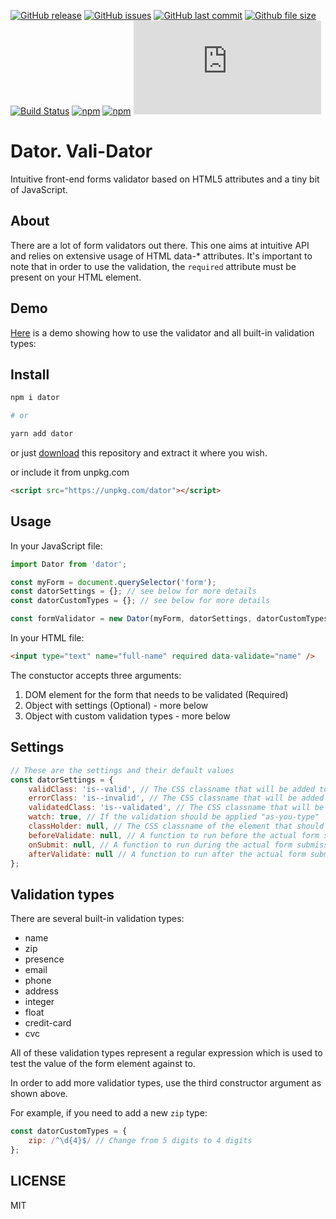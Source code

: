 [![GitHub release](https://img.shields.io/github/release/scriptex/dator.svg)](https://github.com/scriptex/dator/releases/latest)
[![GitHub issues](https://img.shields.io/github/issues/scriptex/dator.svg)](https://github.com/scriptex/dator/issues)
[![GitHub last commit](https://img.shields.io/github/last-commit/scriptex/dator.svg)](https://github.com/scriptex/dator/commits/master)
[![Github file size](https://img.shields.io/github/size/scriptex/dator/dist/dator.min.js.svg)](https://github.com/scriptex/dator)
[![Build Status](https://travis-ci.org/scriptex/dator.svg?branch=master)](https://travis-ci.org/scriptex/dator)
[![npm](https://img.shields.io/npm/dt/dator.svg)](https://www.npmjs.com/package/dator)
[![npm](https://img.shields.io/npm/v/dator.svg)](https://www.npmjs.com/package/dator)
[![Analytics](https://ga-beacon.appspot.com/UA-83446952-1/github.com/scriptex/dator/README.md)](https://github.com/scriptex/dator/)

# Dator. Vali-Dator

Intuitive front-end forms validator based on HTML5 attributes and a tiny bit of JavaScript.

## About

There are a lot of form validators out there. This one aims at intuitive API and relies on extensive usage of HTML data-\* attributes.
It's important to note that in order to use the validation, the `required` attribute must be present on your HTML element.

## Demo

[Here](https://github.com/scriptex/dator/blob/master/demo/index.html) is a demo showing how to use the validator and all built-in validation types:

## Install

```sh
npm i dator

# or

yarn add dator
```

or just [download](https://github.com/scriptex/dator/archive/master.zip) this repository and extract it where you wish.

or include it from unpkg.com

```html
<script src="https://unpkg.com/dator"></script>
```

## Usage

In your JavaScript file:

```javascript
import Dator from 'dator';

const myForm = document.querySelector('form');
const datorSettings = {}; // see below for more details
const datorCustomTypes = {}; // see below for more details

const formValidator = new Dator(myForm, datorSettings, datorCustomTypes);
```

In your HTML file:

```html
<input type="text" name="full-name" required data-validate="name" />
```

The constuctor accepts three arguments:

1. DOM element for the form that needs to be validated (Required)
2. Object with settings (Optional) - more below
3. Object with custom validation types - more below

## Settings

```javascript
// These are the settings and their default values
const datorSettings = {
	validClass: 'is--valid', // The CSS classname that will be added to a valid form element
	errorClass: 'is--invalid', // The CSS classname that will be added to an invalid form element
	validatedClass: 'is--validated', // The CSS classname that will be added to the validated form
	watch: true, // If the validation should be applied "as-you-type"
	classHolder: null, // The CSS classname of the element that should receive the `validClass` and `invalidClass`
	beforeValidate: null, // A function to run before the actual form submission
	onSubmit: null, // A function to run during the actual form submission
	afterValidate: null // A function to run after the actual form submission
};
```

## Validation types

There are several built-in validation types:

-   name
-   zip
-   presence
-   email
-   phone
-   address
-   integer
-   float
-   credit-card
-   cvc

All of these validation types represent a regular expression which is used to test the value of the form element against to.

In order to add more validatior types, use the third constructor argument as shown above.

For example, if you need to add a new `zip` type:

```javascript
const datorCustomTypes = {
	zip: /^\d{4}$/ // Change from 5 digits to 4 digits
};
```

## LICENSE

MIT
